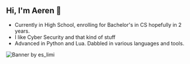 ## Hi, I'm Aeren 👋
- Currently in High School, enrolling for Bachelor's in CS  hopefully in 2 years.
- I like Cyber Security and that kind of stuff
- Advanced in Python and Lua. Dabbled in various languages and tools.

![Banner by es_limi](https://i.ibb.co/S77dnHZH/1355013-1.jpg)
